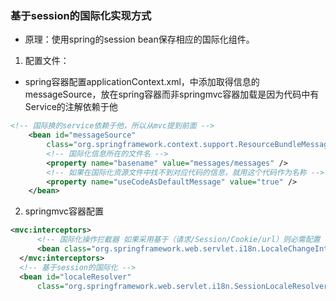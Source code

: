 ### 基于session的国际化实现方式
* 原理：使用spring的session bean保存相应的国际化组件。
1. 配置文件：
* spring容器配置applicationContext.xml，中添加取得信息的messageSource，放在spring容器而非springmvc容器加载是因为代码中有Service的注解依赖于他
```xml
<!-- 国际换的service依赖于他，所以从mvc提到前面 -->
	<bean id="messageSource"
		class="org.springframework.context.support.ResourceBundleMessageSource">
		<!-- 国际化信息所在的文件名 -->
		<property name="basename" value="messages/messages" />
		<!-- 如果在国际化资源文件中找不到对应代码的信息，就用这个代码作为名称 -->
		<property name="useCodeAsDefaultMessage" value="true" />
	</bean>
  ```
  2. springmvc容器配置
  ```xml
  <mvc:interceptors>
		<!-- 国际化操作拦截器 如果采用基于（请求/Session/Cookie/url）则必需配置 -->
		<bean class="org.springframework.web.servlet.i18n.LocaleChangeInterceptor" />
	</mvc:interceptors>
	<!-- 基于session的国际化 -->
	<bean id="localeResolver"
		class="org.springframework.web.servlet.i18n.SessionLocaleResolver" />
  ```
  
